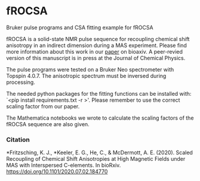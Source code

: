 # fROCSA
Bruker pulse programs and CSA fitting example for fROCSA 

fROCSA is a solid-state NMR pulse sequence for recoupling chemical shift anisotropy in an indirect dimension during a MAS experiment. Please find more information about this work in our [paper](https://www.biorxiv.org/content/10.1101/2020.07.02.184770v1) on bioaxiv.  A peer-revied version of this manuscript is in press at the Journal of Chemical Physics. 

The pulse programs were tested on a Bruker Neo spectrometer with Topspin 4.0.7. The anisotropic spectrum must be inversed during processing. 

The needed python packages for the fitting functions can be installed with: `<pip install requirements.txt -r >'. Please remember to use the correct scaling factor from our paper.

The Mathematica notebooks we wrote to calculate the scaling factors of the fROCSA sequence are also given.

### Citation
*Fritzsching, K. J., *Keeler, E. G., He, C., & McDermott, A. E. (2020). Scaled Recoupling of Chemical Shift Anisotropies at High Magnetic Fields under MAS with Interspersed C-elements. In bioRxiv. https://doi.org/10.1101/2020.07.02.184770
